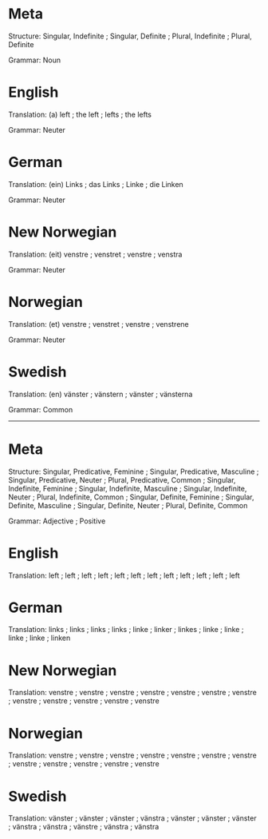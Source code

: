 Meta
====

Structure: Singular, Indefinite ; Singular, Definite ; Plural, Indefinite ; Plural, Definite

Grammar:   Noun



English
=======

Translation: (a) left ; the left ; lefts ; the lefts

Grammar:     Neuter



German
======

Translation: (ein) Links ; das Links ; Linke ; die Linken

Grammar:     Neuter



New Norwegian
=============

Translation: (eit) venstre ; venstret ; venstre ; venstra

Grammar:     Neuter



Norwegian
=========

Translation: (et) venstre ; venstret ; venstre ; venstrene

Grammar:     Neuter



Swedish
=======

Translation: (en) vänster ; vänstern ; vänster ; vänsterna

Grammar:     Common



--------------------------------------------------------------------------------

Meta
====

Structure: Singular, Predicative, Feminine ; Singular, Predicative, Masculine ; Singular, Predicative, Neuter ; Plural, Predicative, Common ;
           Singular, Indefinite, Feminine  ; Singular, Indefinite, Masculine  ; Singular, Indefinite, Neuter  ; Plural, Indefinite, Common  ;
           Singular, Definite, Feminine    ; Singular, Definite, Masculine    ; Singular, Definite, Neuter    ; Plural, Definite, Common

Grammar:   Adjective ; Positive



English
=======

Translation: left ; left ; left ; left ;
             left ; left ; left ; left ;
             left ; left ; left ; left



German
======

Translation: links ; links  ; links  ; links  ;
             linke ; linker ; linkes ; linke  ;
             linke ; linke  ; linke  ; linken



New Norwegian
=============

Translation: venstre ; venstre ; venstre ; venstre ;
             venstre ; venstre ; venstre ; venstre ;
             venstre ; venstre ; venstre ; venstre



Norwegian
=========

Translation: venstre ; venstre ; venstre ; venstre ;
             venstre ; venstre ; venstre ; venstre ;
             venstre ; venstre ; venstre ; venstre



Swedish
=======

Translation: vänster ; vänster ; vänster ; vänstra ;
             vänster ; vänster ; vänster ; vänstra ;
             vänstra ; vänstre ; vänstra ; vänstra
